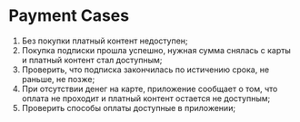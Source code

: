 # Payment Cases

1. Без покупки платный контент недоступен;
2. Покупка подписки прошла успешно, нужная сумма снялась с карты и платный контент стал доступным;
3. Проверить, что подписка закончилась по истичению срока, не раньше, не позже;
4. При отсутствии денег на карте, приложение сообщает о том, что оплата не проходит и платный контент остается не доступным;  
5. Проверить способы оплаты доступные в приложении;
